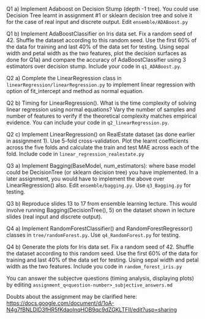 Q1 a) Implement Adaboost on Decision Stump (depth -1 tree). You could use Decision Tree learnt in assignment #1 or sklearn decision tree and solve it for the case of real input and discrete output. Edit `ensemble/ADABoost.py`

Q1 b) Implement AdaBoostClassifier on Iris data set. Fix a random seed of 42. Shuffle the dataset according to this random seed. Use the first 60% of the data for training and last 40% of the data set for testing. Using sepal width and petal width as the two features, plot the decision surfaces as done for Q1a) and compare the accuracy of AdaBoostClassifier using 3 estimators over decision stump. Include your code in `q1_ADABoost.py`.

Q2 a) Complete the LinearRegression class in `linearRegression/linearRegression.py` to implement linear regression with option of fit_intercept and method as normal equation.

Q2 b) Timing for LinearRegression(). What is the time complexity of solving linear regression using normal equations? Vary the number of samples and number of features to verify if the theoretical complexity matches empirical evidence. You can include your code in `q2_linearRegression.py`.

Q2 c) Implement LinearRegression() on RealEstate dataset (as done earlier in assignment 1). Use 5-fold cross-validation. Plot the learnt coefficients across the five folds and calculate the train and test MAE across each of the fold. Include code in `linear_regression_realestate.py`

Q3 a) Implement Bagging(BaseModel, num_estimators): where base model could be DecisionTree (or sklearn decision tree) you have implemented. In a later assignment, you would have to implement the above over LinearRegression() also. Edit `ensemble/bagging.py`. Use `q3_Bagging.py` for testing.

Q3 b) Reproduce slides 13 to 17 from ensemble learning lecture. This would involve running Bagging(DecisionTree(), 5) on the dataset shown in lecture slides (real input and discrete output).

Q4 a) Implement RandomForestClassifier() and RandomForestRegressor() classes in `tree/randomForest.py`. Use `q4_RandomForest.py` for testing.

Q4 b) Generate the plots for Iris data set. Fix a random seed of 42. Shuffle the dataset according to this random seed. Use the first 60% of the data for training and last 40% of the data set for testing. Using sepal width and petal width as the two features. Include you code in `random_forest_iris.py`


You can answer the subjectve questions (timing analysis, displaying plots) by editing `assignment_q<question-number>_subjective_answers.md`

Doubts about the assignment may be clarified here: https://docs.google.com/document/d/1oA-N4g7fBNLDlD3fHR5fKdaoInqHOB9qc9dZGKLTFII/edit?usp=sharing
